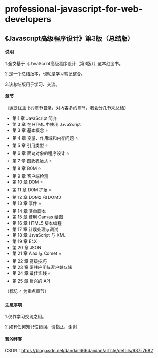 # professional-javascript-for-web-developers

## 《Javascript高级程序设计》第3版（总结版）

#### 说明
1.全文基于《JavaScript高级程序设计（第3版）》这本红宝书。

2.是一个总结版本，也就是学习笔记整合。

3.该总结版用于学习、交流。

#### 章节
（这是红宝书的章节目录，对内容多的章节，我会分几节来总结）

- 第 1 章   JavaScript 简介
- 第 2 章   在 HTML 中使用 JavaScript
- 第 3 章   基本概念  ⭐️
- 第 4 章   变量、作用域和内存问题  ⭐️
- 第 5 章   引用类型  ⭐️
- 第 6 章   面向对象的程序设计  ⭐️
- 第 7 章   函数表达式  ⭐️
- 第 8 章   BOM  ⭐️
- 第 9 章   客户端检测
- 第 10 章   DOM  ⭐️
- 第 11 章   DOM 扩展  ⭐️
- 第 12 章   DOM2 和 DOM3
- 第 13 章   事件  ⭐️
- 第 14 章   表单脚本
- 第 15 章   使用 Canvas 绘图
- 第 16 章   HTML5 脚本编程
- 第 17 章   错误处理与调试
- 第 18 章   JavaScript 与 XML
- 第 19 章   E4X
- 第 20 章   JSON
- 第 21 章   Ajax 与 Comet  ⭐️
- 第 22 章   高级技巧
- 第 23 章   离线应用与客户端存储
- 第 24 章   最佳实践  ⭐️
- 第 25 章   新兴的 API

（标记 ⭐️ 为重点章节）

#### 注意事项
1.仅作学习交流之用。

2.如有任何知识性错误，请指正，谢谢！

#### 我的博客
CSDN：https://blog.csdn.net/dandan666dandan/article/details/93757682
